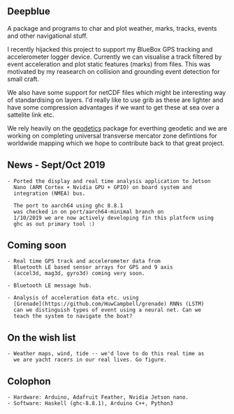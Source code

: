 Deepblue
--------

A package and programs to char and plot weather, marks, tracks, events
and other navigational stuff.

I recently hijacked this project to support my BlueBox GPS tracking and
accelerometer logger device. Currently we can visualise a track
filtered by event acceleration and plot static features (marks)
from files. This was motivated by my reasearch on collision and
grounding event detection for small craft.

We also have some support for netCDF files which might be interesting
way of standardising on layers.  I'd really like to use grib as these are
lighter and have some compression advantages if we want to get these
at sea over a sattelite link etc.

We rely heavily on the
[geodetics](https://github.com/PaulJohnson/geodetics) package for
everthing geodetic and we are working on completing universal
transverse mercator zone defintions for worldwide mapping which we
hope to contribute back to that great project.

## News - Sept/Oct 2019
    - Ported the display and real time analysis application to Jetson
      Nano (ARM Cortex + Nvidia GPU + GPIO) on board system and
      integration (NMEA) bus.
      
      The port to aarch64 using ghc 8.8.1
      was checked in on port/aarch64-minimal branch on 
      1/10/2019 we are now actively developing fin this platform using
      ghc as out primary tool :)
      
## Coming soon
    - Real time GPS track and accelerometer data from
      Bluetooth LE based sensor arrays for GPS and 9 axis
      (accel3d, mag3d, gyro3d) coming very soon.
      
    - Bluetooth LE message hub.
    
    - Analysis of acceleration data etc. using
      [Grenade](https://github.com/HuwCampbell/grenade) RNNs (LSTM)
      can we distinguish types of event using a neural net. Can we
      teach the system to navigate the boat?
    
## On the wish list
    - Weather maps, wind, tide -- we'd love to do this real time as
      we are yacht racers in our real lives. Go figure.
      

      
## Colophon
    - Hardware: Arduino, Adafruit Feather, Nvidia Jetson nano.
    - Software: Haskell (ghc-8.8.1), Arduino C++, Python3
    
